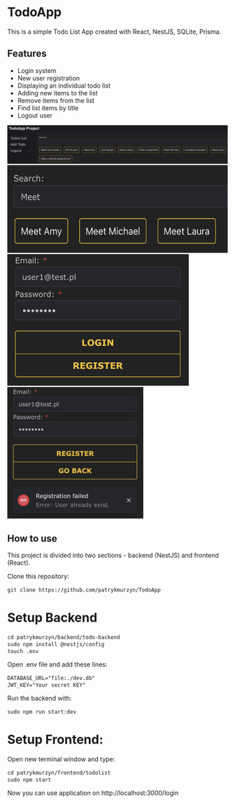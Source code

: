 # TodoApp

This is a simple Todo List App created with React, NestJS, SQLite, Prisma.

## Features
- Login system
- New user registration
- Displaying an individual todo list
- Adding new items to the list
- Remove items from the list
- Find list items by title
- Logout user

![](./img/0.png)
<img src="./img/3.png" height="200">
<img src="./img/2.png" height="300">
<img src="./img/1.png" height="300">

## How to use

This project is divided into two sections - backend (NestJS) and frontend (React).

Clone this repository: 

```
git clone https://github.com/patrykmurzyn/TodoApp
```

# Setup Backend

```
cd patrykmurzyn/backend/todo-backend
sudo npm install @nestjs/config
touch .env
```

Open .env file and add these lines:

```
DATABASE_URL="file:./dev.db"
JWT_KEY="Your secret KEY"
```

Run the backend with:

```
sudo npm run start:dev
```

# Setup Frontend:

Open new terminal window and type: 

```
cd patrykmurzyn/frontend/todolist
sudo npm start
```

Now you can use application on http://localhost:3000/login